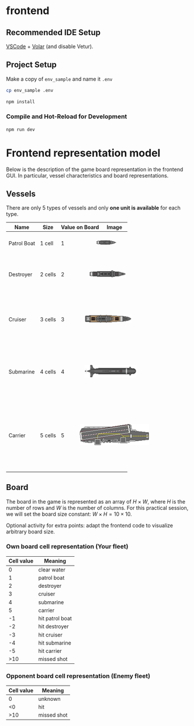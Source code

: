 # frontend

## Recommended IDE Setup

[VSCode](https://code.visualstudio.com/) + [Volar](https://marketplace.visualstudio.com/items?itemName=Vue.volar) (and disable Vetur).

## Project Setup

Make a copy of `env_sample` and name it `.env`

```sh
cp env_sample .env
```

```sh
npm install
```

### Compile and Hot-Reload for Development

```sh
npm run dev
```

# Frontend representation model

Below is the description of the game board representation in the frontend GUI. In particular, vessel characteristics and board representations.

## Vessels

There are only 5 types of vessels and only **one unit is available** for each type.

| **Name**    | **Size** | **Value on Board** | **Image**                                                                                                                                       |
| ----------- | -------- | ------------------ | ----------------------------------------------------------------------------------------------------------------------------------------------- |
| Patrol Boat | 1 cell   | 1                  | <img src="src/assets/SeaWarfareSet/PatrolBoat/ShipPatrolHull.png" alt="Patrol Boat" style="transform: rotate(90deg); display: inline-block;" /> |
| Destroyer   | 2 cells  | 2                  | <img src="src/assets/SeaWarfareSet/Destroyer/ShipDestroyerHull.png" alt="Destroyer" style="transform: rotate(90deg); display: inline-block;" /> |
| Cruiser     | 3 cells  | 3                  | <img src="src/assets/SeaWarfareSet/Cruiser/ShipCruiserHull.png" alt="Cruiser" style="transform: rotate(90deg); display: inline-block;" />       |
| Submarine   | 4 cells  | 4                  | <img src="src/assets/SeaWarfareSet/Submarine/ShipSubMarineHull.png" alt="Submarine" style="transform: rotate(90deg); display: inline-block;" /> |
| Carrier     | 5 cells  | 5                  | <img src="src/assets/SeaWarfareSet/Carrier/ShipCarrierHull.png" alt="Carrier" style="transform: rotate(90deg); display: inline-block;" />       |

## Board

The board in the game is represented as an array of $H\times W$, where $H$ is the number of rows and $W$ is the number of columns. For this practical session, we will set the board size constant: $W\times H = 10\times 10$.

Optional activity for extra points: adapt the frontend code to visualize arbitrary board size.

### Own board cell representation (Your fleet)

| Cell value | Meaning         |
| ---------- | --------------- |
| 0          | clear water     |
| 1          | patrol boat     |
| 2          | destroyer       |
| 3          | cruiser         |
| 4          | submarine       |
| 5          | carrier         |
| -1         | hit patrol boat |
| -2         | hit destroyer   |
| -3         | hit cruiser     |
| -4         | hit submarine   |
| -5         | hit carrier     |
| >10        | missed shot     |

### Opponent board cell representation (Enemy fleet)

| Cell value | Meaning     |
| ---------- | ----------- |
| 0          | unknown     |
| <0         | hit         |
| >10        | missed shot |
